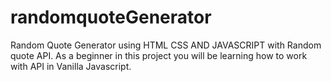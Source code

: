 # randomquoteGenerator
Random Quote Generator using HTML CSS AND JAVASCRIPT with Random quote API. As a beginner in this project you will be learning how to work with API in Vanilla Javascript.
